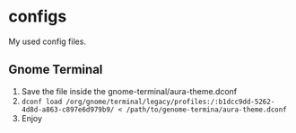# configs
My used config files.


## Gnome Terminal
1. Save the file inside the gnome-terminal/aura-theme.dconf
2. `dconf load /org/gnome/terminal/legacy/profiles:/:b1dcc9dd-5262-4d8d-a863-c897e6d979b9/ < /path/to/genome-termina/aura-theme.dconf`
3. Enjoy

